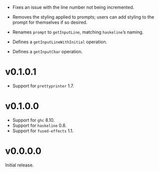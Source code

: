 - Fixes an issue with the line number not being incremented.

- Removes the styling applied to prompts; users can add styling to the prompt for themselves if so desired.

- Renames `prompt` to `getInputLine`, matching `haskeline`’s naming.

- Defines a `getInputLineWithInitial` operation.

- Defines a `getInputChar` operation.


# v0.1.0.1

- Support for `prettyprinter` 1.7.


# v0.1.0.0

- Support for `ghc` 8.10.
- Support for `haskeline` 0.8.
- Support for `fused-effects` 1.1.


# v0.0.0.0

Initial release.

